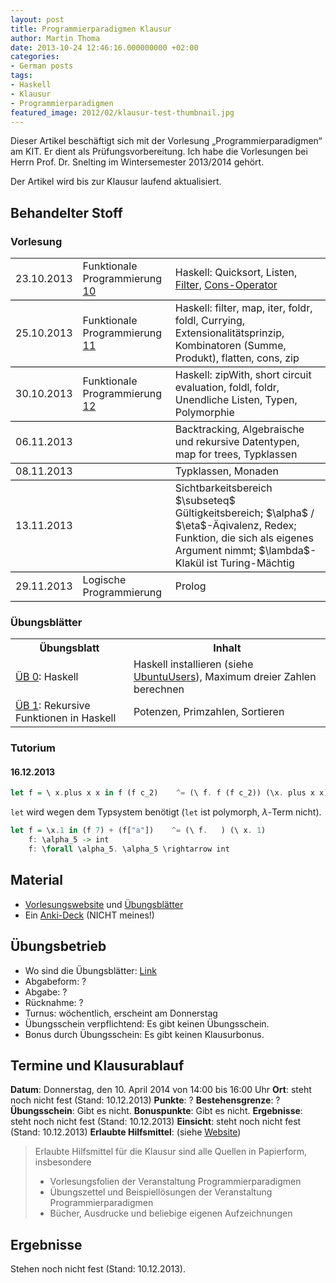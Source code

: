 ```yaml
---
layout: post
title: Programmierparadigmen Klausur
author: Martin Thoma
date: 2013-10-24 12:46:16.000000000 +02:00
categories:
- German posts
tags:
- Haskell
- Klausur
- Programmierparadigmen
featured_image: 2012/02/klausur-test-thumbnail.jpg
---
```

<div class="info">Dieser Artikel beschäftigt sich mit der Vorlesung &bdquo;Programmierparadigmen&ldquo; am KIT. Er dient als Prüfungsvorbereitung. Ich habe die Vorlesungen bei Herrn Prof. Dr. Snelting im Wintersemester 2013/2014 gehört.</div>

Der Artikel wird bis zur Klausur laufend aktualisiert.

## Behandelter Stoff ##
### Vorlesung ###
<table>
<tr>
<td style="border-bottom:1px solid black;">23.10.2013</td>
<td style="border-bottom:1px solid black;">Funktionale Programmierung <a href="http://pp.ipd.kit.edu/lehre/WS201314/paradigmen/intern/10_FunktionaleProgrammierung.pdf">10</a></td>
<td style="border-bottom:1px solid black;">Haskell: Quicksort, Listen, <a href="http://learnyouahaskell.com/higher-order-functions#maps-and-filters">Filter</a>, <a href="http://www.haskell.org/haskellwiki/Syntactic_sugar/Cons">Cons-Operator</a></td>
</tr>
<tr>
<td style="border-bottom:1px solid black;">25.10.2013</td>
<td style="border-bottom:1px solid black;">Funktionale Programmierung <a href="http://pp.ipd.kit.edu/lehre/WS201314/paradigmen/intern/11_FunktionaleProgrammierung.pdf">11</a></td>
<td style="border-bottom:1px solid black;">Haskell: filter, map, iter, foldr, foldl, Currying, Extensionalitätsprinzip, Kombinatoren (Summe, Produkt), flatten, cons, zip</td>
</tr>
<tr>
<td style="border-bottom:1px solid black;">30.10.2013</td>
<td style="border-bottom:1px solid black;">Funktionale Programmierung <a href="http://pp.ipd.kit.edu/lehre/WS201314/paradigmen/intern/12_FunktionaleProgrammierung.pdf">12</a></td>
<td style="border-bottom:1px solid black;">Haskell: zipWith, short circuit evaluation, foldl, foldr, Unendliche Listen, Typen, Polymorphie</td>
</tr>
<tr>
<td style="border-bottom:1px solid black;">06.11.2013</td>
<td style="border-bottom:1px solid black;"></td>
<td style="border-bottom:1px solid black;">Backtracking, Algebraische und rekursive Datentypen, map for trees, Typklassen</td>
</tr>
<tr>
<td style="border-bottom:1px solid black;">08.11.2013</td>
<td style="border-bottom:1px solid black;"></td>
<td style="border-bottom:1px solid black;">Typklassen, Monaden</td>
</tr>
<tr>
<td style="border-bottom:1px solid black;">13.11.2013</td>
<td style="border-bottom:1px solid black;"></td>
<td style="border-bottom:1px solid black;">Sichtbarkeitsbereich $\subseteq$ Gültigkeitsbereich; $\alpha$ / $\eta$-Äqivalenz, Redex; Funktion, die sich als eigenes Argument nimmt; $\lambda$-Klakül ist Turing-Mächtig</td>
</tr>
<tr>
<td style="border-bottom:1px solid black;">29.11.2013</td>
<td style="border-bottom:1px solid black;">Logische Programmierung</td>
<td style="border-bottom:1px solid black;">Prolog</td>
</tr>
</table>

### Übungsblätter ###
<table>
  <tr>
    <th>Übungsblatt</th>
    <th>Inhalt</th>
  </tr>
  <tr>
    <td><a href="http://pp.ipd.kit.edu/lehre/WS201314/paradigmen/uebung/blaetter/blatt0.pdf" rel="nofollow">ÜB 0</a>: Haskell</td>
    <td>Haskell installieren (siehe <a href="http://wiki.ubuntuusers.de/Haskell">UbuntuUsers</a>), Maximum dreier Zahlen berechnen</td>
  </tr>
  <tr>
    <td><a href="http://pp.ipd.kit.edu/lehre/WS201314/paradigmen/uebung/blaetter/blatt1.pdf" rel="nofollow">ÜB 1</a>: Rekursive Funktionen in Haskell</td>
    <td>Potenzen, Primzahlen, Sortieren</td>
  </tr>
</table>

### Tutorium ###
#### 16.12.2013 ####

```haskell
let f = \ x.plus x x in f (f c_2)    ^= (\ f. f (f c_2)) (\x. plus x x)
```

`let` wird wegen dem Typsystem benötigt (`let` ist polymorph, 
$\lambda$-Term nicht).

```haskell
let f = \x.1 in (f 7) + (f["a"])    ^= (\ f.   ) (\ x. 1)
    f: \alpha_5 -> int
    f: \forall \alpha_5. \alpha_5 \rightarrow int 
```


## Material ##
<ul>
  <li><a href="http://pp.ipd.kit.edu/lehre/WS201314/paradigmen/">Vorlesungswebsite</a> und <a href="http://pp.ipd.kit.edu/lehre/WS201314/paradigmen/uebung/#unterlagen">Übungsblätter</a></li>
  <li>Ein <a href="https://ankiweb.net/shared/info/3121773115">Anki-Deck</a> (NICHT meines!)</li>
</ul>

<h2>Übungsbetrieb</h2>
<ul>
<li>Wo sind die Übungsblätter: <a href="http://pp.ipd.kit.edu/lehre/WS201314/paradigmen/uebung/#unterlagen">Link</a></li>
<li>Abgabeform: ?</li>
<li>Abgabe: ?</li>
<li>Rücknahme: ?</li>
<li>Turnus: wöchentlich, erscheint am Donnerstag</li>
<li>Übungsschein verpflichtend: Es gibt keinen Übungsschein.</li>
<li>Bonus durch Übungsschein: Es gibt keinen Klausurbonus.</li>
</ul>

<h2>Termine und Klausurablauf</h2>
<strong>Datum</strong>: Donnerstag, den 10. April 2014 von 14:00 bis 16:00 Uhr
<strong>Ort</strong>: steht noch nicht fest (Stand: 10.12.2013)
<strong>Punkte</strong>: ?
<strong>Bestehensgrenze</strong>: ?
<strong>Übungsschein</strong>: Gibt es nicht.
<strong>Bonuspunkte</strong>: Gibt es nicht.
<strong>Ergebnisse</strong>: steht noch nicht fest (Stand: 10.12.2013)
<strong>Einsicht</strong>: steht noch nicht fest (Stand: 10.12.2013)
<strong>Erlaubte Hilfsmittel</strong>: (siehe <a href="http://pp.ipd.kit.edu/lehre/WS201314/paradigmen/">Website</a>)

<blockquote>Erlaubte Hilfsmittel für die Klausur sind alle Quellen in Papierform, insbesondere
<ul>
<li>Vorlesungsfolien der Veranstaltung Programmierparadigmen</li>
<li>Übungszettel und Beispiellösungen der Veranstaltung Programmierparadigmen</li>
<li>Bücher, Ausdrucke und beliebige eigenen Aufzeichnungen</li>
</ul>
</blockquote>

<h2>Ergebnisse</h2>
Stehen noch nicht fest (Stand: 10.12.2013).
